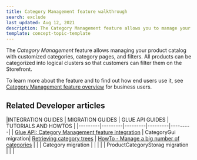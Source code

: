 ```yaml
---
title: Category Management feature walkthrough
search: exclude
last_updated: Aug 12, 2021
description: The Category Management feature allows you to manage your product catalog with customized categories, category pages, and filters.
template: concept-topic-template
---
```


The _Category Management_ feature allows managing your product catalog with customized categories, category pages, and filters. All products can be categorized into logical clusters so that customers can filter them on the Storefront.

To learn more about the feature and to find out how end users use it, see [Category Management feature overview](/docs/scos/user/features/{{page.version}}/category-management-feature-overview.html) for business users.

## Related Developer articles

|INTEGRATION GUIDES  | MIGRATION GUIDES | GLUE API GUIDES  | TUTORIALS AND HOWTOS |
|---------|---------|---------|---------|---------|
| [Glue API: Category Management feature integration](/docs/scos/dev/feature-integration-guides/{{page.version}}/glue-api/glue-api-category-management-feature-integration.html) | CategoryGui migration| [Retrieving category trees](/docs/scos/dev/glue-api-guides/{{page.version}}/retrieving-categories/retrieving-category-trees.html)  | [HowTo - Manage a big number of categories](https://docs.spryker.com/docs/scos/dev/tutorials-and-howtos/howtos/feature-howtos/howto-manage-a-big-number-of-categories.html)  |
|  | Category migration |  |   |
|  | ProductCategoryStorag migration |   |   |
